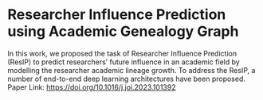 # Researcher Influence Prediction using Academic Genealogy Graph
In this work, we proposed the task of Researcher Influence Prediction (ResIP) to predict researchers’ future influence in an academic field by modelling the researcher academic lineage growth. To address
the ResIP, a number of end-to-end deep learning architectures have been proposed.
Paper Link: https://doi.org/10.1016/j.joi.2023.101392
